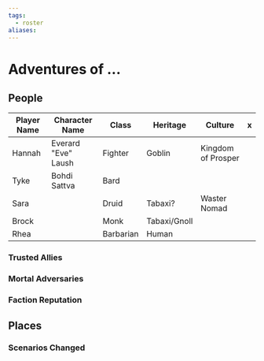 ```yaml
---
tags:
  - roster
aliases:
---
```

# Adventures of ...
## People
| Player Name | Character Name      | Class     | Heritage     | Culture            | x   |
| ----------- | ------------------- | --------- | ------------ | ------------------ | --- |
| Hannah      | Everard "Eve" Laush | Fighter   | Goblin       | Kingdom of Prosper |     |
| Tyke        | Bohdi Sattva        | Bard      |              |                    |     |
| Sara        |                     | Druid     | Tabaxi?      | Waster Nomad       |     |
| Brock       |                     | Monk      | Tabaxi/Gnoll |                    |     |
| Rhea        |                     | Barbarian | Human        |                    |     |

### Trusted Allies
### Mortal Adversaries
### Faction Reputation
## Places
### Scenarios Changed